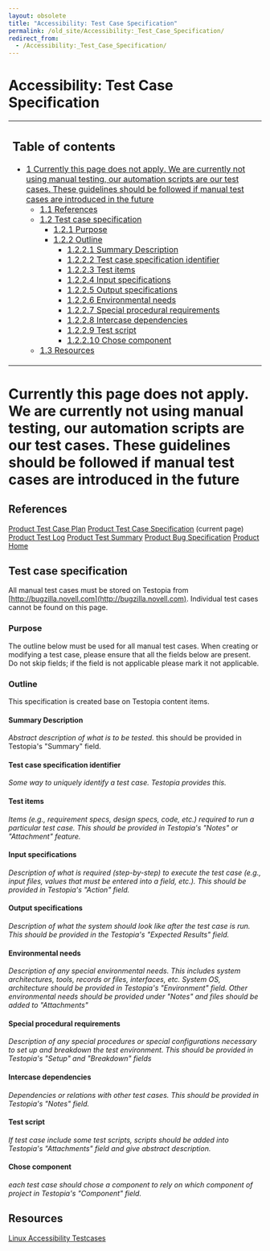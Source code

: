 ```yaml
---
layout: obsolete
title: "Accessibility: Test Case Specification"
permalink: /old_site/Accessibility:_Test_Case_Specification/
redirect_from:
  - /Accessibility:_Test_Case_Specification/
---
```


Accessibility: Test Case Specification
======================================

<table>
<col width="100%" />
<tbody>
<tr class="odd">
<td align="left"><h2>Table of contents</h2>
<ul>
<li><a href="#currently-this-page-does-not-apply-we-are-currently-not-using-manual-testing-our-automation-scripts-are-our-test-cases-these-guidelines-should-be-followed-if-manual-test-cases-are-introduced-in-the-future">1 Currently this page does not apply. We are currently not using manual testing, our automation scripts are our test cases. These guidelines should be followed if manual test cases are introduced in the future</a>
<ul>
<li><a href="#references">1.1 References</a></li>
<li><a href="#test-case-specification">1.2 Test case specification</a>
<ul>
<li><a href="#purpose">1.2.1 Purpose</a></li>
<li><a href="#outline">1.2.2 Outline</a>
<ul>
<li><a href="#summary-description">1.2.2.1 Summary Description</a></li>
<li><a href="#test-case-specification-identifier">1.2.2.2 Test case specification identifier</a></li>
<li><a href="#test-items">1.2.2.3 Test items</a></li>
<li><a href="#input-specifications">1.2.2.4 Input specifications</a></li>
<li><a href="#output-specifications">1.2.2.5 Output specifications</a></li>
<li><a href="#environmental-needs">1.2.2.6 Environmental needs</a></li>
<li><a href="#special-procedural-requirements">1.2.2.7 Special procedural requirements</a></li>
<li><a href="#intercase-dependencies">1.2.2.8 Intercase dependencies</a></li>
<li><a href="#test-script">1.2.2.9 Test script</a></li>
<li><a href="#chose-component">1.2.2.10 Chose component</a></li>
</ul></li>
</ul></li>
<li><a href="#resources">1.3 Resources</a></li>
</ul></li>
</ul></td>
</tr>
</tbody>
</table>

Currently this page does not apply. We are currently not using manual testing, our automation scripts are our test cases. These guidelines should be followed if manual test cases are introduced in the future
===============================================================================================================================================================================================================

References
----------

[Product Test Case Plan]({{site.github.url}}/old_site/Accessibility:_Test_Plan "Accessibility: Test Plan")
 [Product Test Case Specification]({{site.github.url}}/old_site/Accessibility:_Test_Case_Specification "Accessibility: Test Case Specification") (current page)
 [Product Test Log]({{site.github.url}}/old_site/Accessibility:_Test_Log "Accessibility: Test Log")
 [Product Test Summary]({{site.github.url}}/old_site/Accessibility:_Test_Summary "Accessibility: Test Summary")
 [Product Bug Specification]({{site.github.url}}/old_site/Accessibility:_Bug_Specification "Accessibility: Bug Specification")
 [Product Home]({{site.github.url}}/old_site/Accessibility "Accessibility")

Test case specification
-----------------------

All manual test cases must be stored on Testopia from [http://bugzilla.novell.com](http://bugzilla.novell.com). Individual test cases cannot be found on this page.

### Purpose

The outline below must be used for all manual test cases. When creating or modifying a test case, please ensure that all the fields below are present. Do not skip fields; if the field is not applicable please mark it not applicable.

### Outline

This specification is created base on Testopia content items.

#### Summary Description

*Abstract description of what is to be tested.* this should be provided in Testopia's "Summary" field.

#### Test case specification identifier

*Some way to uniquely identify a test case. Testopia provides this.*

#### Test items

*Items (e.g., requirement specs, design specs, code, etc.) required to run a particular test case. This should be provided in Testopia's "Notes" or "Attachment" feature.*

#### Input specifications

*Description of what is required (step-by-step) to execute the test case (e.g., input files, values that must be entered into a field, etc.). This should be provided in Testopia's "Action" field.*

#### Output specifications

*Description of what the system should look like after the test case is run. This should be provided in the Testopia's "Expected Results" field.*

#### Environmental needs

*Description of any special environmental needs. This includes system architectures, tools, records or files, interfaces, etc. System OS, architecture should be provided in Testopia's "Environment" field. Other environmental needs should be provided under "Notes" and files should be added to "Attachments"*

#### Special procedural requirements

*Description of any special procedures or special configurations necessary to set up and breakdown the test environment. This should be provided in Testopia's "Setup" and "Breakdown" fields*

#### Intercase dependencies

*Dependencies or relations with other test cases. This should be provided in Testopia's "Notes" field.*

#### Test script

*If test case include some test scripts, scripts should be added into Testopia's "Attachments" field and give abstract description.*

#### Chose component

*each test case should chose a component to rely on which component of project in Testopia's "Component" field.*

Resources
---------

[Linux Accessibility Testcases](http://developer.gnome.org/projects/gap/testing/IBM-testing-guide/)

